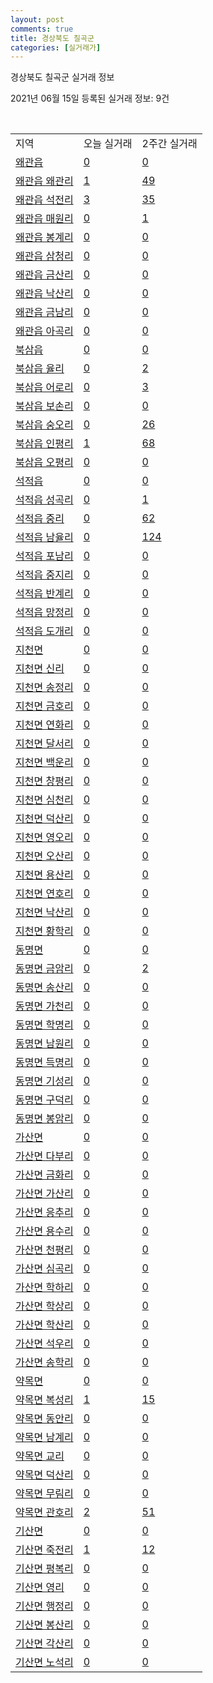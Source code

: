 ```yaml
---
layout: post
comments: true
title: 경상북도 칠곡군
categories: [실거래가]
---
```


경상북도 칠곡군 실거래 정보

2021년 06월 15일 등록된 실거래 정보: 9건

<script type="text/javascript">
  google.charts.load('current', {'packages':['corechart']});
  google.charts.setOnLoadCallback(drawChart);

  function drawChart() {
    var data = google.visualization.arrayToDataTable([['거래일', '매매', '전월세', '전매'], ['2021-04', 3, 0, 0], ['2021-03', 2, 4, 0], ['2021-05', 5, 0, 0], ['2021-06', 3, 1, 0], ['2021-02', 0, 1, 0]]);

    var options = {
      title: '최근 2개월간 거래량 추이',
      legend: { position: 'bottom' }
    };

    var chart = new google.visualization.LineChart(document.getElementById('columnchart_material'));
    chart.draw(data, (options));
  }
</script>

<div id="columnchart_material" style="width: 450px; margin-left: -35px"></div>
<br>
<table class="sortable">
  <tr>
    <td>지역</td>
    <td>오늘 실거래</td>
    <td>2주간 실거래</td>
  </tr>

  
  <tr class="item">
    <td><a href="4785025000.html">왜관읍</a></td>
    <td><a href="4785025000.html">0</a></td>
    <td><a href="4785025000.html">0</a></td>
  </tr>
    

  <tr class="item">
    <td><a href="4785025021.html">왜관읍 왜관리</a></td>
    <td><a href="4785025021.html">1</a></td>
    <td><a href="4785025021.html">49</a></td>
  </tr>
    

  <tr class="item">
    <td><a href="4785025022.html">왜관읍 석전리</a></td>
    <td><a href="4785025022.html">3</a></td>
    <td><a href="4785025022.html">35</a></td>
  </tr>
    

  <tr class="item">
    <td><a href="4785025023.html">왜관읍 매원리</a></td>
    <td><a href="4785025023.html">0</a></td>
    <td><a href="4785025023.html">1</a></td>
  </tr>
    

  <tr class="item">
    <td><a href="4785025024.html">왜관읍 봉계리</a></td>
    <td><a href="4785025024.html">0</a></td>
    <td><a href="4785025024.html">0</a></td>
  </tr>
    

  <tr class="item">
    <td><a href="4785025025.html">왜관읍 삼청리</a></td>
    <td><a href="4785025025.html">0</a></td>
    <td><a href="4785025025.html">0</a></td>
  </tr>
    

  <tr class="item">
    <td><a href="4785025026.html">왜관읍 금산리</a></td>
    <td><a href="4785025026.html">0</a></td>
    <td><a href="4785025026.html">0</a></td>
  </tr>
    

  <tr class="item">
    <td><a href="4785025027.html">왜관읍 낙산리</a></td>
    <td><a href="4785025027.html">0</a></td>
    <td><a href="4785025027.html">0</a></td>
  </tr>
    

  <tr class="item">
    <td><a href="4785025028.html">왜관읍 금남리</a></td>
    <td><a href="4785025028.html">0</a></td>
    <td><a href="4785025028.html">0</a></td>
  </tr>
    

  <tr class="item">
    <td><a href="4785025029.html">왜관읍 아곡리</a></td>
    <td><a href="4785025029.html">0</a></td>
    <td><a href="4785025029.html">0</a></td>
  </tr>
    

  <tr class="item">
    <td><a href="4785025300.html">북삼읍</a></td>
    <td><a href="4785025300.html">0</a></td>
    <td><a href="4785025300.html">0</a></td>
  </tr>
    

  <tr class="item">
    <td><a href="4785025321.html">북삼읍 율리</a></td>
    <td><a href="4785025321.html">0</a></td>
    <td><a href="4785025321.html">2</a></td>
  </tr>
    

  <tr class="item">
    <td><a href="4785025322.html">북삼읍 어로리</a></td>
    <td><a href="4785025322.html">0</a></td>
    <td><a href="4785025322.html">3</a></td>
  </tr>
    

  <tr class="item">
    <td><a href="4785025323.html">북삼읍 보손리</a></td>
    <td><a href="4785025323.html">0</a></td>
    <td><a href="4785025323.html">0</a></td>
  </tr>
    

  <tr class="item">
    <td><a href="4785025324.html">북삼읍 숭오리</a></td>
    <td><a href="4785025324.html">0</a></td>
    <td><a href="4785025324.html">26</a></td>
  </tr>
    

  <tr class="item">
    <td><a href="4785025325.html">북삼읍 인평리</a></td>
    <td><a href="4785025325.html">1</a></td>
    <td><a href="4785025325.html">68</a></td>
  </tr>
    

  <tr class="item">
    <td><a href="4785025326.html">북삼읍 오평리</a></td>
    <td><a href="4785025326.html">0</a></td>
    <td><a href="4785025326.html">0</a></td>
  </tr>
    

  <tr class="item">
    <td><a href="4785025600.html">석적읍</a></td>
    <td><a href="4785025600.html">0</a></td>
    <td><a href="4785025600.html">0</a></td>
  </tr>
    

  <tr class="item">
    <td><a href="4785025621.html">석적읍 성곡리</a></td>
    <td><a href="4785025621.html">0</a></td>
    <td><a href="4785025621.html">1</a></td>
  </tr>
    

  <tr class="item">
    <td><a href="4785025622.html">석적읍 중리</a></td>
    <td><a href="4785025622.html">0</a></td>
    <td><a href="4785025622.html">62</a></td>
  </tr>
    

  <tr class="item">
    <td><a href="4785025623.html">석적읍 남율리</a></td>
    <td><a href="4785025623.html">0</a></td>
    <td><a href="4785025623.html">124</a></td>
  </tr>
    

  <tr class="item">
    <td><a href="4785025624.html">석적읍 포남리</a></td>
    <td><a href="4785025624.html">0</a></td>
    <td><a href="4785025624.html">0</a></td>
  </tr>
    

  <tr class="item">
    <td><a href="4785025625.html">석적읍 중지리</a></td>
    <td><a href="4785025625.html">0</a></td>
    <td><a href="4785025625.html">0</a></td>
  </tr>
    

  <tr class="item">
    <td><a href="4785025626.html">석적읍 반계리</a></td>
    <td><a href="4785025626.html">0</a></td>
    <td><a href="4785025626.html">0</a></td>
  </tr>
    

  <tr class="item">
    <td><a href="4785025627.html">석적읍 망정리</a></td>
    <td><a href="4785025627.html">0</a></td>
    <td><a href="4785025627.html">0</a></td>
  </tr>
    

  <tr class="item">
    <td><a href="4785025628.html">석적읍 도개리</a></td>
    <td><a href="4785025628.html">0</a></td>
    <td><a href="4785025628.html">0</a></td>
  </tr>
    

  <tr class="item">
    <td><a href="4785031000.html">지천면</a></td>
    <td><a href="4785031000.html">0</a></td>
    <td><a href="4785031000.html">0</a></td>
  </tr>
    

  <tr class="item">
    <td><a href="4785031036.html">지천면 신리</a></td>
    <td><a href="4785031036.html">0</a></td>
    <td><a href="4785031036.html">0</a></td>
  </tr>
    

  <tr class="item">
    <td><a href="4785031037.html">지천면 송정리</a></td>
    <td><a href="4785031037.html">0</a></td>
    <td><a href="4785031037.html">0</a></td>
  </tr>
    

  <tr class="item">
    <td><a href="4785031038.html">지천면 금호리</a></td>
    <td><a href="4785031038.html">0</a></td>
    <td><a href="4785031038.html">0</a></td>
  </tr>
    

  <tr class="item">
    <td><a href="4785031039.html">지천면 연화리</a></td>
    <td><a href="4785031039.html">0</a></td>
    <td><a href="4785031039.html">0</a></td>
  </tr>
    

  <tr class="item">
    <td><a href="4785031040.html">지천면 달서리</a></td>
    <td><a href="4785031040.html">0</a></td>
    <td><a href="4785031040.html">0</a></td>
  </tr>
    

  <tr class="item">
    <td><a href="4785031041.html">지천면 백운리</a></td>
    <td><a href="4785031041.html">0</a></td>
    <td><a href="4785031041.html">0</a></td>
  </tr>
    

  <tr class="item">
    <td><a href="4785031042.html">지천면 창평리</a></td>
    <td><a href="4785031042.html">0</a></td>
    <td><a href="4785031042.html">0</a></td>
  </tr>
    

  <tr class="item">
    <td><a href="4785031043.html">지천면 심천리</a></td>
    <td><a href="4785031043.html">0</a></td>
    <td><a href="4785031043.html">0</a></td>
  </tr>
    

  <tr class="item">
    <td><a href="4785031044.html">지천면 덕산리</a></td>
    <td><a href="4785031044.html">0</a></td>
    <td><a href="4785031044.html">0</a></td>
  </tr>
    

  <tr class="item">
    <td><a href="4785031045.html">지천면 영오리</a></td>
    <td><a href="4785031045.html">0</a></td>
    <td><a href="4785031045.html">0</a></td>
  </tr>
    

  <tr class="item">
    <td><a href="4785031046.html">지천면 오산리</a></td>
    <td><a href="4785031046.html">0</a></td>
    <td><a href="4785031046.html">0</a></td>
  </tr>
    

  <tr class="item">
    <td><a href="4785031047.html">지천면 용산리</a></td>
    <td><a href="4785031047.html">0</a></td>
    <td><a href="4785031047.html">0</a></td>
  </tr>
    

  <tr class="item">
    <td><a href="4785031048.html">지천면 연호리</a></td>
    <td><a href="4785031048.html">0</a></td>
    <td><a href="4785031048.html">0</a></td>
  </tr>
    

  <tr class="item">
    <td><a href="4785031049.html">지천면 낙산리</a></td>
    <td><a href="4785031049.html">0</a></td>
    <td><a href="4785031049.html">0</a></td>
  </tr>
    

  <tr class="item">
    <td><a href="4785031050.html">지천면 황학리</a></td>
    <td><a href="4785031050.html">0</a></td>
    <td><a href="4785031050.html">0</a></td>
  </tr>
    

  <tr class="item">
    <td><a href="4785032000.html">동명면</a></td>
    <td><a href="4785032000.html">0</a></td>
    <td><a href="4785032000.html">0</a></td>
  </tr>
    

  <tr class="item">
    <td><a href="4785032030.html">동명면 금암리</a></td>
    <td><a href="4785032030.html">0</a></td>
    <td><a href="4785032030.html">2</a></td>
  </tr>
    

  <tr class="item">
    <td><a href="4785032031.html">동명면 송산리</a></td>
    <td><a href="4785032031.html">0</a></td>
    <td><a href="4785032031.html">0</a></td>
  </tr>
    

  <tr class="item">
    <td><a href="4785032032.html">동명면 가천리</a></td>
    <td><a href="4785032032.html">0</a></td>
    <td><a href="4785032032.html">0</a></td>
  </tr>
    

  <tr class="item">
    <td><a href="4785032033.html">동명면 학명리</a></td>
    <td><a href="4785032033.html">0</a></td>
    <td><a href="4785032033.html">0</a></td>
  </tr>
    

  <tr class="item">
    <td><a href="4785032034.html">동명면 남원리</a></td>
    <td><a href="4785032034.html">0</a></td>
    <td><a href="4785032034.html">0</a></td>
  </tr>
    

  <tr class="item">
    <td><a href="4785032035.html">동명면 득명리</a></td>
    <td><a href="4785032035.html">0</a></td>
    <td><a href="4785032035.html">0</a></td>
  </tr>
    

  <tr class="item">
    <td><a href="4785032036.html">동명면 기성리</a></td>
    <td><a href="4785032036.html">0</a></td>
    <td><a href="4785032036.html">0</a></td>
  </tr>
    

  <tr class="item">
    <td><a href="4785032037.html">동명면 구덕리</a></td>
    <td><a href="4785032037.html">0</a></td>
    <td><a href="4785032037.html">0</a></td>
  </tr>
    

  <tr class="item">
    <td><a href="4785032038.html">동명면 봉암리</a></td>
    <td><a href="4785032038.html">0</a></td>
    <td><a href="4785032038.html">0</a></td>
  </tr>
    

  <tr class="item">
    <td><a href="4785033000.html">가산면</a></td>
    <td><a href="4785033000.html">0</a></td>
    <td><a href="4785033000.html">0</a></td>
  </tr>
    

  <tr class="item">
    <td><a href="4785033034.html">가산면 다부리</a></td>
    <td><a href="4785033034.html">0</a></td>
    <td><a href="4785033034.html">0</a></td>
  </tr>
    

  <tr class="item">
    <td><a href="4785033035.html">가산면 금화리</a></td>
    <td><a href="4785033035.html">0</a></td>
    <td><a href="4785033035.html">0</a></td>
  </tr>
    

  <tr class="item">
    <td><a href="4785033036.html">가산면 가산리</a></td>
    <td><a href="4785033036.html">0</a></td>
    <td><a href="4785033036.html">0</a></td>
  </tr>
    

  <tr class="item">
    <td><a href="4785033037.html">가산면 응추리</a></td>
    <td><a href="4785033037.html">0</a></td>
    <td><a href="4785033037.html">0</a></td>
  </tr>
    

  <tr class="item">
    <td><a href="4785033038.html">가산면 용수리</a></td>
    <td><a href="4785033038.html">0</a></td>
    <td><a href="4785033038.html">0</a></td>
  </tr>
    

  <tr class="item">
    <td><a href="4785033039.html">가산면 천평리</a></td>
    <td><a href="4785033039.html">0</a></td>
    <td><a href="4785033039.html">0</a></td>
  </tr>
    

  <tr class="item">
    <td><a href="4785033041.html">가산면 심곡리</a></td>
    <td><a href="4785033041.html">0</a></td>
    <td><a href="4785033041.html">0</a></td>
  </tr>
    

  <tr class="item">
    <td><a href="4785033043.html">가산면 학하리</a></td>
    <td><a href="4785033043.html">0</a></td>
    <td><a href="4785033043.html">0</a></td>
  </tr>
    

  <tr class="item">
    <td><a href="4785033044.html">가산면 학상리</a></td>
    <td><a href="4785033044.html">0</a></td>
    <td><a href="4785033044.html">0</a></td>
  </tr>
    

  <tr class="item">
    <td><a href="4785033045.html">가산면 학산리</a></td>
    <td><a href="4785033045.html">0</a></td>
    <td><a href="4785033045.html">0</a></td>
  </tr>
    

  <tr class="item">
    <td><a href="4785033046.html">가산면 석우리</a></td>
    <td><a href="4785033046.html">0</a></td>
    <td><a href="4785033046.html">0</a></td>
  </tr>
    

  <tr class="item">
    <td><a href="4785033047.html">가산면 송학리</a></td>
    <td><a href="4785033047.html">0</a></td>
    <td><a href="4785033047.html">0</a></td>
  </tr>
    

  <tr class="item">
    <td><a href="4785036000.html">약목면</a></td>
    <td><a href="4785036000.html">0</a></td>
    <td><a href="4785036000.html">0</a></td>
  </tr>
    

  <tr class="item">
    <td><a href="4785036028.html">약목면 복성리</a></td>
    <td><a href="4785036028.html">1</a></td>
    <td><a href="4785036028.html">15</a></td>
  </tr>
    

  <tr class="item">
    <td><a href="4785036029.html">약목면 동안리</a></td>
    <td><a href="4785036029.html">0</a></td>
    <td><a href="4785036029.html">0</a></td>
  </tr>
    

  <tr class="item">
    <td><a href="4785036030.html">약목면 남계리</a></td>
    <td><a href="4785036030.html">0</a></td>
    <td><a href="4785036030.html">0</a></td>
  </tr>
    

  <tr class="item">
    <td><a href="4785036031.html">약목면 교리</a></td>
    <td><a href="4785036031.html">0</a></td>
    <td><a href="4785036031.html">0</a></td>
  </tr>
    

  <tr class="item">
    <td><a href="4785036032.html">약목면 덕산리</a></td>
    <td><a href="4785036032.html">0</a></td>
    <td><a href="4785036032.html">0</a></td>
  </tr>
    

  <tr class="item">
    <td><a href="4785036033.html">약목면 무림리</a></td>
    <td><a href="4785036033.html">0</a></td>
    <td><a href="4785036033.html">0</a></td>
  </tr>
    

  <tr class="item">
    <td><a href="4785036034.html">약목면 관호리</a></td>
    <td><a href="4785036034.html">2</a></td>
    <td><a href="4785036034.html">51</a></td>
  </tr>
    

  <tr class="item">
    <td><a href="4785037000.html">기산면</a></td>
    <td><a href="4785037000.html">0</a></td>
    <td><a href="4785037000.html">0</a></td>
  </tr>
    

  <tr class="item">
    <td><a href="4785037028.html">기산면 죽전리</a></td>
    <td><a href="4785037028.html">1</a></td>
    <td><a href="4785037028.html">12</a></td>
  </tr>
    

  <tr class="item">
    <td><a href="4785037029.html">기산면 평복리</a></td>
    <td><a href="4785037029.html">0</a></td>
    <td><a href="4785037029.html">0</a></td>
  </tr>
    

  <tr class="item">
    <td><a href="4785037030.html">기산면 영리</a></td>
    <td><a href="4785037030.html">0</a></td>
    <td><a href="4785037030.html">0</a></td>
  </tr>
    

  <tr class="item">
    <td><a href="4785037031.html">기산면 행정리</a></td>
    <td><a href="4785037031.html">0</a></td>
    <td><a href="4785037031.html">0</a></td>
  </tr>
    

  <tr class="item">
    <td><a href="4785037032.html">기산면 봉산리</a></td>
    <td><a href="4785037032.html">0</a></td>
    <td><a href="4785037032.html">0</a></td>
  </tr>
    

  <tr class="item">
    <td><a href="4785037033.html">기산면 각산리</a></td>
    <td><a href="4785037033.html">0</a></td>
    <td><a href="4785037033.html">0</a></td>
  </tr>
    

  <tr class="item">
    <td><a href="4785037034.html">기산면 노석리</a></td>
    <td><a href="4785037034.html">0</a></td>
    <td><a href="4785037034.html">0</a></td>
  </tr>
    


</table>


    